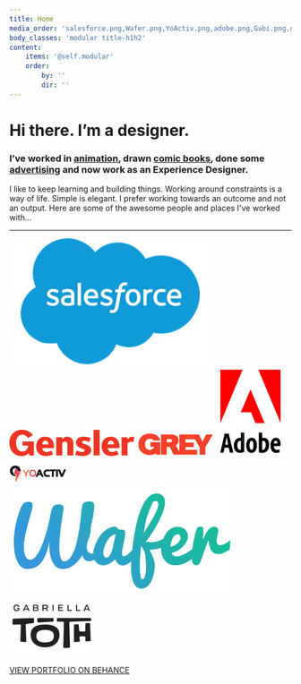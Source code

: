 ```yaml
---
title: Home
media_order: 'salesforce.png,Wafer.png,YoActiv.png,adobe.png,Gabi.png,genlser.gif,grey.png'
body_classes: 'modular title-h1h2'
content:
    items: '@self.modular'
    order:
        by: ''
        dir: ''
---
```


# Hi there. I’m a designer.  
<div class="iconbar">
    <a class="" href="https://www.behance.net/shreyas" target="_blank"><i class="fa fa-behance" aria-hidden="true"></i></a>
         <a class="" href="https://www.instagram.com/shreyas_nanaman/?hl=en" target="_blank">   <i class="fa fa-instagram" aria-hidden="true"></i></a>
    <a class="" href="https://www.linkedin.com/in/shreyas51283/" target="_blank"><i class="fa fa-linkedin" aria-hidden="true"></i></a>
</div>


### I’ve worked in [animation](https://www.behance.net/gallery/15080663/Animation-Showreel), drawn [comic books](https://www.behance.net/gallery/72844223/Indie-Comix-Fest), done some [advertising](https://www.behance.net/gallery/19719351/Adobe-Ascd2014) and now work as an Experience Designer.

I like to keep learning and building things. Working around constraints is a way of life. Simple is elegant. I prefer working towards an outcome and not an output. Here are some of the awesome people and places I've worked with...  

___  
  
  
![](salesforce.png?classes=myclass "My title") ![](genlser.gif?classes=myclass "My title") ![](grey.png?classes=myclass "My ") ![](adobe.png?classes=logoadobe "logoadobe")   

![](YoActiv.png?classes=myclass "My title") ![](Wafer.png?classes=myclass "My title") ![](Gabi.png?classes=myclass "My title")

<div class="portfolio">
<a class="btn btn-primary portfolio" href="https://www.behance.net/shreyas">VIEW PORTFOLIO ON BEHANCE</a>
    </div>
